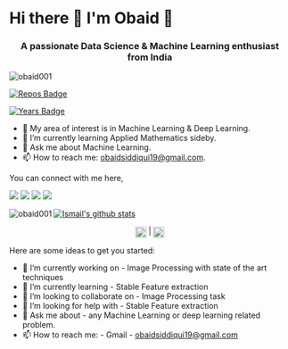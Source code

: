 
# Hi there 👋 I'm Obaid  👾
<h3 align="center">A passionate Data Science & Machine Learning enthusiast from India</h3>

<img src="https://komarev.com/ghpvc/?username=obaid001" alt="obaid001" />
  
[![Repos Badge](https://badges.pufler.dev/repos/obaid001)](https://badges.pufler.dev)

[![Years Badge](https://badges.pufler.dev/years/obaid001)](https://badges.pufler.dev)


- 🔭 My area of interest is in Machine Learning & Deep Learning. 
- 🌱 I’m currently learning Applied Mathematics sideby.
- 💬 Ask me about Machine Learning.
- 📫 How to reach me: obaidsiddiqui19@gmail.com.

You can connect with me here,

[<img src="https://img.shields.io/badge/linkedin-%230077B5.svg?&style=for-the-badge&logo=linkedin&logoColor=white"/>](https://www.linkedin.com/in/obaid001/)
[<img src="https://img.shields.io/badge/WHATSAPP-%2325D366.svg?&style=for-the-badge&logo=whatsapp&logoColor=white"/>](https://wa.me/916307127679)
[<img src = "https://img.shields.io/badge/instagram-%23E4405F.svg?&style=for-the-badge&logo=instagram&logoColor=white">](https://www.instagram.com/obaid.786)
[<img src="https://img.shields.io/badge/medium-%2312100E.svg?&style=for-the-badge&logo=medium&logoColor=white"/>](https://medium.com/@obaidsiddiqui19)

[![Ismail's github stats](https://github-readme-stats.vercel.app/api?username=obaid001)](https://github.com/obaid001/github-readme-stats)<img align="left" src="https://github-readme-stats.vercel.app/api/top-langs/?username=obaid001&layout=compact&hide=html" alt="obaid001" />




<p align="center"> 
<a href="https://linkedin.com/in/obaid001" target="blank"><img align="center" src="https://cdn.jsdelivr.net/npm/simple-icons@3.0.1/icons/linkedin.svg" alt="obaid" height="20" width="20" /></a> |
<a href="https://instagram.com/obaid.786" target="blank"><img align="center" src="https://cdn.jsdelivr.net/npm/simple-icons@3.0.1/icons/instagram.svg" alt="obaid" height="20" width="20" /></a>
</p>


Here are some ideas to get you started:

- 🔭 I’m currently working on - Image Processing with state of the art techniques
- 🌱 I’m currently learning - Stable Feature extraction
- 👯 I’m looking to collaborate on - Image Processing task
- 🤔 I’m looking for help with - Stable Feature extraction
- 💬 Ask me about - any Machine Learning or deep learning related problem.
- 📫 How to reach me: - Gmail -  obaidsiddiqui19@gmail.com
